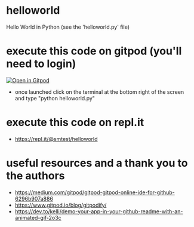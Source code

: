 # helloworld
Hello World in Python (see the 'helloworld.py' file)

# execute this code on gitpod (you'll need to login)
[![Open in Gitpod](https://gitpod.io/button/open-in-gitpod.svg)](https://gitpod.io/#https://github.com/sho-portfolio/helloworld)
* once launched click on the terminal at the bottom right of the screen and type "python helloworld.py"

# execute this code on repl.it
* https://repl.it/@smtest/helloworld



# useful resources and a thank you to the authors
* https://medium.com/gitpod/gitpod-gitpod-online-ide-for-github-6296b907a886
* https://www.gitpod.io/blog/gitpodify/
* https://dev.to/kelli/demo-your-app-in-your-github-readme-with-an-animated-gif-2o3c

